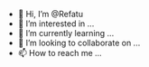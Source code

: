 - 👋 Hi, I’m @Refatu
- 👀 I’m interested in ...
- 🌱 I’m currently learning ...
- 💞️ I’m looking to collaborate on ...
- 📫 How to reach me ...

<!---
Refatu/Refatu is a ✨ special ✨ repository because its `README.md` (this file) appears on your GitHub profile.
You can click the Preview link to take a look at your changes.
--->

